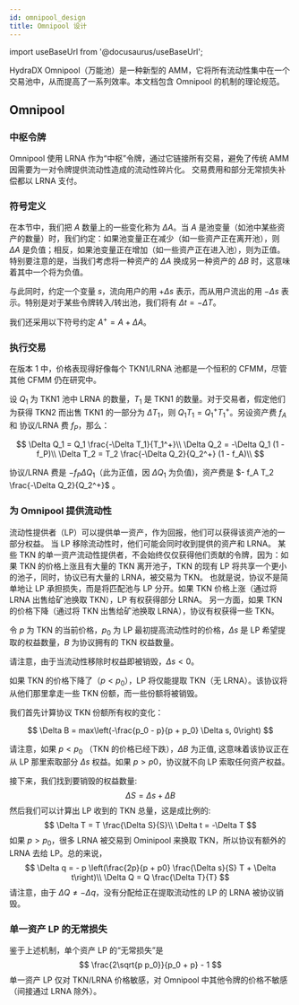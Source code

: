 ```yaml
---
id: omnipool_design
title: Omnipool 设计
---
```


import useBaseUrl from '@docusaurus/useBaseUrl';

HydraDX Omnipool（万能池）是一种新型的 AMM，它将所有流动性集中在一个交易池中，从而提高了一系列效率。本文档包含 Omnipool 的机制的理论规范。

## Omnipool

### 中枢令牌

Omnipool 使用 LRNA 作为“中枢”令牌，通过它链接所有交易，避免了传统 AMM 因需要为一对令牌提供流动性造成的流动性碎片化。 交易费用和部分无常损失补偿都以 LRNA 支付。

### 符号定义

在本节中，我们把 $A$ 数量上的一些变化称为 $\Delta A$。当 $A$ 是池变量（如池中某些资产的数量）时，我们约定：如果池变量正在减少（如一些资产正在离开池），则 $\Delta A$ 是负值；相反，如果池变量正在增加（如一些资产正在进入池），则为正值。特别要注意的是，当我们考虑将一种资产的 $\Delta A$ 换成另一种资产的 $\Delta B$ 时，这意味着其中一个将为负值。

与此同时，约定一个变量 $s$，流向用户的用 $+\Delta s$ 表示，而从用户流出的用 $-\Delta s$ 表示。特别是对于某些令牌转入/转出池，我们将有 $\Delta t = -\Delta T$。

我们还采用以下符号约定 $A^+ = A + \Delta A$。

### 执行交易

在版本 1 中，价格表现得好像每个 TKN1/LRNA 池都是一个恒积的 CFMM，尽管其他 CFMM 仍在研究中。

设 $Q_1$ 为 TKN1 池中 LRNA 的数量，$T_1$ 是 TKN1 的数量。对于交易者，假定他们为获得 TKN2 而出售 TKN1 的一部分为 $\Delta T_1$，则 $Q_1 T_1 = Q_1^+ T_1^+$。另设资产费 $f_A$ 和 协议/LRNA 费 $f_P$，那么：

$$
\Delta Q_1 = Q_1 \frac{-\Delta T_1}{T_1^+}\\
\Delta Q_2 = -\Delta Q_1 (1 - f_P)\\
\Delta T_2 = T_2 \frac{-\Delta Q_2}{Q_2^+} (1 - f_A)\\
$$

协议/LRNA 费是 $- f_P \Delta Q_1$（此为正值，因 $\Delta Q_1$ 为负值)，资产费是 $- f_A T_2 \frac{-\Delta Q_2}{Q_2^+}$ 。

### 为 Omnipool 提供流动性
流动性提供者（LP）可以提供单一资产，作为回报，他们可以获得该资产池的一部分权益。 当 LP 移除流动性时，他们可能会同时收到提供的资产和 LRNA。
某些 TKN 的单一资产流动性提供者，不会始终仅仅获得他们贡献的令牌，因为：如果 TKN 的价格上涨且有大量的 TKN 离开池子，TKN 的现有 LP 将共享一个更小的池子，同时，协议已有大量的 LRNA，被交易为 TKN。 也就是说，协议不是简单地让 LP 承担损失，而是将匹配池与 LP 分开。如果 TKN 价格上涨（通过将 LRNA 出售给矿池换取 TKN），LP 有权获得部分 LRNA。 另一方面，如果 TKN 的价格下降（通过将 TKN 出售给矿池换取 LRNA），协议有权获得一些 TKN。

令 $p$ 为 TKN 的当前价格，$p_0$ 为 LP 最初提高流动性时的价格，$\Delta s$ 是 LP 希望提取的权益数量，$B$ 为协议拥有的 TKN 权益数量。

请注意，由于当流动性移除时权益即被销毁，$\Delta s < 0$。

如果 TKN 的价格下降了（$p < p_0$），LP 将仅能提取 TKN（无 LRNA）。该协议将从他们那里拿走一些 TKN 份额，而一些份额将被销毁。

我们首先计算协议 TKN 份额所有权的变化：

$$
\Delta B = max\left(-\frac{p_0 - p}{p + p_0} \Delta s, 0\right)
$$

请注意，如果 $p < p_0$ （TKN 的价格已经下跌），$\Delta B$ 为正值, 这意味着该协议正在从 LP 那里索取部分 $\Delta s$ 权益。如果 $p > p0$，协议就不向 LP 索取任何资产权益。

接下来，我们找到要销毁的权益数量:
$$
\Delta S = \Delta s + \Delta B
$$
然后我们可以计算出 LP 收到的 TKN 总量，这是成比例的:
$$
\Delta T = T \frac{\Delta S}{S}\\
\Delta t = -\Delta T
$$
如果 $p > p_0$，很多 LRNA 被交易到 Ominipool 来换取 TKN，所以协议有额外的 LRNA 去给 LP。总的来说，
$$
\Delta q = - p \left(\frac{2p}{p + p0} \frac{\Delta s}{S} T + \Delta t\right)\\
\Delta Q = Q \frac{\Delta T}{T}
$$
请注意，由于 $\Delta Q \neq -\Delta q$，没有分配给正在提取流动性的 LP 的 LRNA 被协议销毁。

### 单一资产 LP 的无常损失
鉴于上述机制，单个资产 LP 的“无常损失”是
$$
\frac{2\sqrt{p p_0}}{p_0 + p} - 1
$$
单一资产 LP 仅对 TKN/LRNA 价格敏感，对 Omnipool 中其他令牌的价格不敏感（间接通过 LRNA 除外）。

